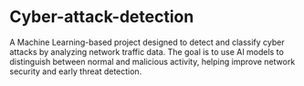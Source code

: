 # Cyber-attack-detection
A Machine Learning-based project designed to detect and classify cyber attacks by analyzing network traffic data. The goal is to use AI models to distinguish between normal and malicious activity, helping improve network security and early threat detection.
